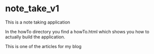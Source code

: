 # note_take_v1

This is a note taking application

In the howTo directory you find a howTo.html which shows you how to actually build the application.

This is one of the articles for my blog
